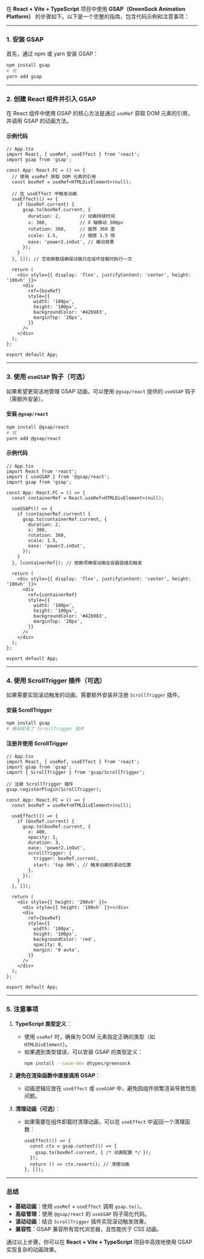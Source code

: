 在 **React + Vite + TypeScript** 项目中使用 **GSAP（GreenSock Animation Platform）** 的步骤如下。以下是一个完整的指南，包含代码示例和注意事项：

---

### **1. 安装 GSAP**

首先，通过 npm 或 yarn 安装 GSAP：

```bash
npm install gsap
# 或
yarn add gsap
```

---

### **2. 创建 React 组件并引入 GSAP**

在 React 组件中使用 GSAP 的核心方法是通过 `useRef` 获取 DOM 元素的引用，并调用 GSAP 的动画方法。

#### **示例代码**

```tsx
// App.tsx
import React, { useRef, useEffect } from 'react';
import gsap from 'gsap';

const App: React.FC = () => {
  // 使用 useRef 获取 DOM 元素的引用
  const boxRef = useRef<HTMLDivElement>(null);

  // 在 useEffect 中触发动画
  useEffect(() => {
    if (boxRef.current) {
      gsap.to(boxRef.current, {
        duration: 2,       // 动画持续时间
        x: 300,            // X 轴移动 300px
        rotation: 360,     // 旋转 360 度
        scale: 1.5,        // 缩放 1.5 倍
        ease: 'power2.inOut', // 缓动效果
      });
    }
  }, []); // 空依赖数组确保动画只在组件挂载时执行一次

  return (
    <div style={{ display: 'flex', justifyContent: 'center', height: '100vh' }}>
      <div
        ref={boxRef}
        style={{
          width: '100px',
          height: '100px',
          backgroundColor: '#42b983',
          marginTop: '20px',
        }}
      />
    </div>
  );
};

export default App;
```

---

### **3. 使用 `useGSAP` 钩子（可选）**

如果希望更简洁地管理 GSAP 动画，可以使用 `@gsap/react` 提供的 `useGSAP` 钩子（需额外安装）。

#### **安装 `@gsap/react`**

```bash
npm install @gsap/react
# 或
yarn add @gsap/react
```

#### **示例代码**

```tsx
// App.tsx
import React from 'react';
import { useGSAP } from '@gsap/react';
import gsap from 'gsap';

const App: React.FC = () => {
  const containerRef = React.useRef<HTMLDivElement>(null);

  useGSAP(() => {
    if (containerRef.current) {
      gsap.to(containerRef.current, {
        duration: 2,
        x: 300,
        rotation: 360,
        scale: 1.5,
        ease: 'power2.inOut',
      });
    }
  }, [containerRef]); // 依赖项确保动画在容器就绪后触发

  return (
    <div style={{ display: 'flex', justifyContent: 'center', height: '100vh' }}>
      <div
        ref={containerRef}
        style={{
          width: '100px',
          height: '100px',
          backgroundColor: '#42b983',
          marginTop: '20px',
        }}
      />
    </div>
  );
};

export default App;
```

---

### **4. 使用 ScrollTrigger 插件（可选）**

如果需要实现滚动触发的动画，需要额外安装并注册 `ScrollTrigger` 插件。

#### **安装 ScrollTrigger**

```bash
npm install gsap
# 确保安装了 ScrollTrigger 插件
```

#### **注册并使用 ScrollTrigger**

```tsx
// App.tsx
import React, { useRef, useEffect } from 'react';
import gsap from 'gsap';
import { ScrollTrigger } from 'gsap/ScrollTrigger';

// 注册 ScrollTrigger 插件
gsap.registerPlugin(ScrollTrigger);

const App: React.FC = () => {
  const boxRef = useRef<HTMLDivElement>(null);

  useEffect(() => {
    if (boxRef.current) {
      gsap.to(boxRef.current, {
        x: 400,
        opacity: 1,
        duration: 3,
        ease: 'power2.inOut',
        scrollTrigger: {
          trigger: boxRef.current,
          start: 'top 90%', // 触发动画的滚动位置
        },
      });
    }
  }, []);

  return (
    <div style={{ height: '200vh' }}>
      <div style={{ height: '100vh' }}></div>
      <div
        ref={boxRef}
        style={{
          width: '100px',
          height: '100px',
          backgroundColor: 'red',
          opacity: 0,
          margin: '0 auto',
        }}
      />
    </div>
  );
};

export default App;
```

---

### **5. 注意事项**

1. **TypeScript 类型定义**：

   - 使用 `useRef` 时，确保为 DOM 元素指定正确的类型（如 `HTMLDivElement`）。
   - 如果遇到类型错误，可以安装 GSAP 的类型定义：
     ```bash
     npm install --save-dev @types/greensock
     ```
2. **避免在渲染函数中直接调用 GSAP**：

   - 动画逻辑应放在 `useEffect` 或 `useGSAP` 中，避免因组件频繁渲染导致性能问题。
3. **清理动画（可选）**：

   - 如果需要在组件卸载时清理动画，可以在 `useEffect` 中返回一个清理函数：
     ```tsx
     useEffect(() => {
       const ctx = gsap.context(() => {
         gsap.to(boxRef.current, { /* 动画配置 */ });
       });
       return () => ctx.revert(); // 清理动画
     }, []);
     ```

---

### **总结**

- **基础动画**：使用 `useRef` + `useEffect` 调用 `gsap.to()`。
- **高级管理**：使用 `@gsap/react` 的 `useGSAP` 钩子简化代码。
- **滚动动画**：结合 `ScrollTrigger` 插件实现滚动触发效果。
- **兼容性**：GSAP 兼容所有现代浏览器，且性能优于 CSS 动画。

通过以上步骤，你可以在 **React + Vite + TypeScript** 项目中高效地使用 GSAP 实现复杂的动画效果。
